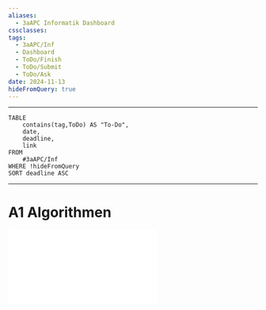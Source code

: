 ```yaml
---
aliases:
  - 3aAPC Informatik Dashboard
cssclasses: 
tags:
  - 3aAPC/Inf
  - Dashboard
  - ToDo/Finish
  - ToDo/Submit
  - ToDo/Ask
date: 2024-11-13
hideFromQuery: true
---
```

---
```dataview
TABLE 
	contains(tag,ToDo) AS "To-Do",
	date, 
	deadline, 
	link
FROM 
	#3aAPC/Inf 
WHERE !hideFromQuery
SORT deadline ASC
```
---
# A1 Algorithmen
![](attachment/2b1ae8c840c0373ab1e59f3498a84206.md) 